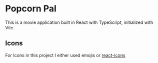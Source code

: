 # Popcorn Pal

This is a movie application built in React with TypeScript, initialized with Vite.

## Icons

For Icons in this project I either used emojis or [react-icons](https://react-icons.github.io/react-icons/)